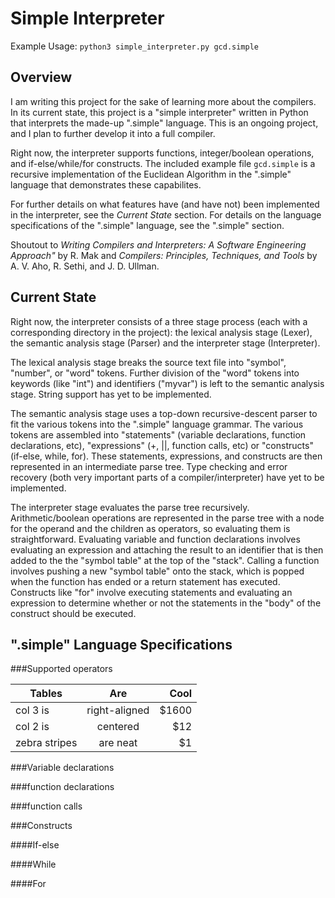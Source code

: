 # Simple Interpreter

Example Usage: `python3 simple_interpreter.py gcd.simple`

## Overview

I am writing this project for the sake of learning more about the compilers. In its current state, this project is a "simple interpreter" written in Python that interprets the made-up ".simple" language. This is an ongoing project, and I plan to further develop it into a full compiler. 

Right now, the interpreter supports functions, integer/boolean operations, and if-else/while/for constructs. The included example file `gcd.simple` is a recursive implementation of the Euclidean Algorithm in the ".simple" language that demonstrates these capabilites.

For further details on what features have (and have not) been implemented in the interpreter, see the *Current State* section. For details on the language specifications of the ".simple" language, see the ".simple" section.

Shoutout to *Writing Compilers and Interpreters: A Software Engineering Approach"* by R. Mak and *Compilers: Principles, Techniques, and Tools* by A. V. Aho, R. Sethi, and J. D. Ullman.

## Current State

Right now, the interpreter consists of a three stage process (each with a corresponding directory in the project): the lexical analysis stage (Lexer), the semantic analysis stage (Parser) and the interpreter stage (Interpreter). 

The lexical analysis stage breaks the source text file into "symbol", "number", or "word" tokens. Further division of the "word" tokens into keywords (like "int") and identifiers ("myvar") is left to the semantic analysis stage. String support has yet to be implemented.

The semantic analysis stage uses a top-down recursive-descent parser to fit the various tokens into the ".simple" language grammar. The various tokens are assembled into "statements" (variable declarations, function declarations, etc), "expressions" (+, ||, function calls, etc) or "constructs" (if-else, while, for). These statements, expressions, and constructs are then represented in an intermediate parse tree. Type checking and error recovery (both very important parts of a compiler/interpreter) have yet to be implemented. 

The interpreter stage evaluates the parse tree recursively. Arithmetic/boolean operations are represented in the parse tree with a node for the operand and the children as operators, so evaluating them is straightforward. Evaluating variable and function declarations involves evaluating an expression and attaching the result to an identifier that is then added to the the "symbol table" at the top of the "stack". Calling a function involves pushing a new "symbol table" onto the stack, which is popped when the function has ended or a return statement has executed. Constructs like "for" involve executing statements and evaluating an expression to determine whether or not the statements in the "body" of the construct should be executed. 

## ".simple" Language Specifications

###Supported operators

| Tables        | Are           | Cool  |
| ------------- |:-------------:| -----:|
| col 3 is      | right-aligned | $1600 |
| col 2 is      | centered      |   $12 |
| zebra stripes | are neat      |    $1 |

###Variable declarations

###function declarations

###function calls

###Constructs

####If-else

####While

####For
